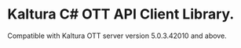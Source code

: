 # Kaltura C# OTT API Client Library.
Compatible with Kaltura OTT server version 5.0.3.42010 and above.
